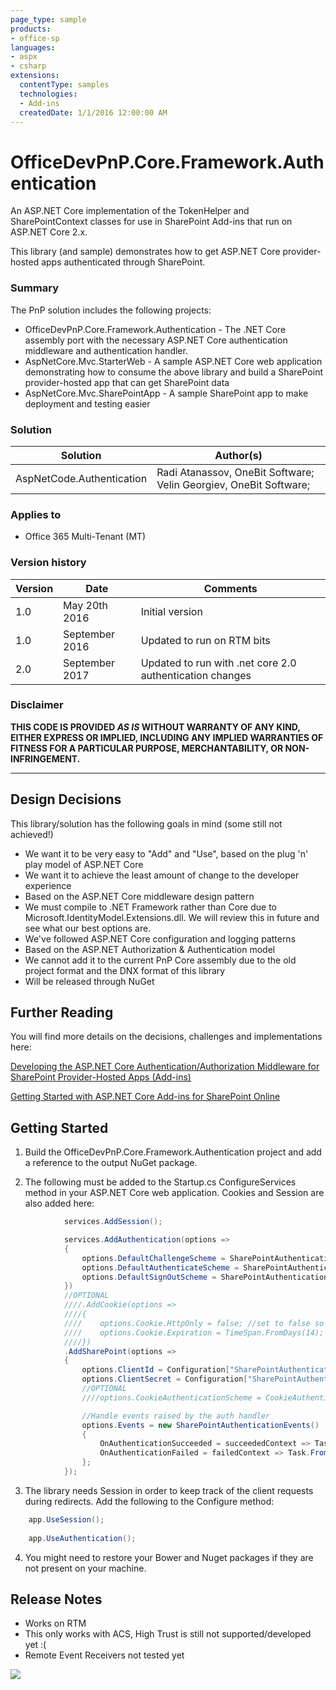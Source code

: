 ```yaml
---
page_type: sample
products:
- office-sp
languages:
- aspx
- csharp
extensions:
  contentType: samples
  technologies:
  - Add-ins
  createdDate: 1/1/2016 12:00:00 AM
---
```

# OfficeDevPnP.Core.Framework.Authentication
An ASP.NET Core implementation of the TokenHelper and SharePointContext classes for use in SharePoint Add-ins that run on ASP.NET Core 2.x.

This library (and sample) demonstrates how to get ASP.NET Core provider-hosted apps authenticated through SharePoint.

### Summary ###
The PnP solution includes the following projects:
- OfficeDevPnP.Core.Framework.Authentication - The .NET Core assembly port with the necessary ASP.NET Core authentication middleware and authentication handler.
- AspNetCore.Mvc.StarterWeb - A sample ASP.NET Core web application demonstrating how to consume the above library and build a SharePoint provider-hosted app that can get SharePoint data
- AspNetCore.Mvc.SharePointApp - A sample SharePoint app to make deployment and testing easier

### Solution ###
Solution | Author(s)
---------|----------
AspNetCode.Authentication | Radi Atanassov, OneBit Software; Velin Georgiev, OneBit Software;

### Applies to ###
-  Office 365 Multi-Tenant (MT)

### Version history ###
Version  | Date | Comments
---------| -----| --------
1.0  | May 20th 2016 | Initial version
1.0  | September 2016 | Updated to run on RTM bits
2.0  | September 2017 | Updated to run with .net core 2.0 authentication changes

### Disclaimer ###
**THIS CODE IS PROVIDED *AS IS* WITHOUT WARRANTY OF ANY KIND, EITHER EXPRESS OR IMPLIED, INCLUDING ANY IMPLIED WARRANTIES OF FITNESS FOR A PARTICULAR PURPOSE, MERCHANTABILITY, OR NON-INFRINGEMENT.**

----------

## Design Decisions ##
This library/solution has the following goals in mind (some still not achieved!)

- We want it to be very easy to "Add" and "Use", based on the plug 'n' play model of ASP.NET Core
- We want it to achieve the least amount of change to the developer experience
- Based on the ASP.NET Core middleware design pattern
- We must compile to .NET Framework rather than Core due to Microsoft.IdentityModel.Extensions.dll. We will review this in future and see what our best options are.
- We've followed ASP.NET Core configuration and logging patterns
- Based on the ASP.NET Authorization & Authentication model
- We cannot add it to the current PnP Core assembly due to the old project format and the DNX format of this library
- Will be released through NuGet

## Further Reading ##
You will find more details on the decisions, challenges and implementations here:

[Developing the ASP.NET Core Authentication/Authorization Middleware for SharePoint Provider-Hosted Apps (Add-ins)](http://www.sharepoint.bg/radi/post/Developing-the-ASPNET-Core-AuthenticationAuthorization-Middleware-for-SharePoint-Provider-Hosted-Apps-(Add-ins))

[Getting Started with ASP.NET Core Add-ins for SharePoint Online](http://www.sharepoint.bg/radi/post/Getting-Started-with-ASPNET-Core-Add-ins-for-SharePoint-Online)


## Getting Started ##
1. Build the OfficeDevPnP.Core.Framework.Authentication project and add a reference to the output NuGet package.

2. The following must be added to the Startup.cs ConfigureServices method in your ASP.NET Core web application. Cookies and Session are also added here:
```C#
            services.AddSession();

            services.AddAuthentication(options =>
            {
                options.DefaultChallengeScheme = SharePointAuthenticationDefaults.AuthenticationScheme;
                options.DefaultAuthenticateScheme = SharePointAuthenticationDefaults.AuthenticationScheme;
                options.DefaultSignOutScheme = SharePointAuthenticationDefaults.AuthenticationScheme;             
            })
            //OPTIONAL
            ////.AddCookie(options =>
            ////{
            ////    options.Cookie.HttpOnly = false; //set to false so we can read it from JavaScript
            ////    options.Cookie.Expiration = TimeSpan.FromDays(14);
            ////})
            .AddSharePoint(options =>
            {
                options.ClientId = Configuration["SharePointAuthentication:ClientId"];
                options.ClientSecret = Configuration["SharePointAuthentication:ClientSecret"];
                //OPTIONAL
                ////options.CookieAuthenticationScheme = CookieAuthenticationDefaults.AuthenticationScheme;

                //Handle events raised by the auth handler
                options.Events = new SharePointAuthenticationEvents()
                {
                    OnAuthenticationSucceeded = succeededContext => Task.FromResult<object>(null),
                    OnAuthenticationFailed = failedContext => Task.FromResult<object>(null)                    
                };
            });
```
3. The library needs Session in order to keep track of the client requests during redirects. Add the following to the Configure method:
```C#
	app.UseSession();
        
	app.UseAuthentication();
```
4. You might need to restore your Bower and Nuget packages if they are not present on your machine.

## Release Notes ##
- Works on RTM
- This only works with ACS, High Trust is still not supported/developed yet :(
- Remote Event Receivers not tested yet

<img src="https://telemetry.sharepointpnp.com/pnp/solutions/AspNetCore.Authentication" />
